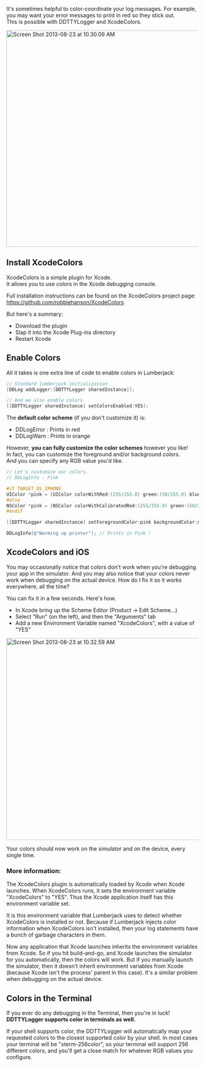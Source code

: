 It's sometimes helpful to color-coordinate your log messages. For example, you may want your error messages to print in red so they stick out.  
This is possible with DDTTYLogger and XcodeColors.

<a href="http://www.flickr.com/photos/100714763@N06/9576120087/" title="Screen Shot 2013-08-23 at 10.30.09 AM by robbiehanson, on Flickr"><img src="http://farm4.staticflickr.com/3755/9576120087_bf2a3cae91_c.jpg" width="800" height="568" alt="Screen Shot 2013-08-23 at 10.30.09 AM"></a>

## Install XcodeColors

XcodeColors is a simple plugin for Xcode.  
It allows you to use colors in the Xcode debugging console.

Full installation instructions can be found on the XcodeColors project page:  
https://github.com/robbiehanson/XcodeColors

But here's a summary:
- Download the plugin
- Slap it into the Xcode Plug-ins directory
- Restart Xcode

## Enable Colors

All it takes is one extra line of code to enable colors in Lumberjack:

```objective-c
// Standard lumberjack initialization
[DDLog addLogger:[DDTTYLogger sharedInstance]];

// And we also enable colors
[[DDTTYLogger sharedInstance] setColorsEnabled:YES];
```

The **default color scheme** (if you don't customize it) is:

- DDLogError : Prints in red
- DDLogWarn  : Prints in orange

However, **you can fully customize the color schemes** however you like!  
In fact, you can customize the foreground and/or background colors.  
And you can specify any RGB value you'd like.

```objective-c
// Let's customize our colors.
// DDLogInfo : Pink

#if TARGET_OS_IPHONE
UIColor *pink = [UIColor colorWithRed:(255/255.0) green:(58/255.0) blue:(159/255.0) alpha:1.0];
#else
NSColor *pink = [NSColor colorWithCalibratedRed:(255/255.0) green:(58/255.0) blue:(159/255.0) alpha:1.0];
#endif

[[DDTTYLogger sharedInstance] setForegroundColor:pink backgroundColor:nil forFlag:LOG_FLAG_INFO];

DDLogInfo(@"Warming up printer"); // Prints in Pink !
```

## XcodeColors and iOS

You may occasionally notice that colors don't work when you're debugging your app in the simulator. And you may also notice that your colors never work when debugging on the actual device. How do I fix it so it works everywhere, all the time?

You can fix it in a few seconds. Here's how.

- In Xcode bring up the Scheme Editor (Product -> Edit Scheme...)
- Select "Run" (on the left), and then the "Arguments" tab
- Add a new Environment Variable named "XcodeColors", with a value of "YES"

<a href="http://www.flickr.com/photos/100714763@N06/9578924278/" title="Screen Shot 2013-08-23 at 10.32.59 AM by robbiehanson, on Flickr"><img src="http://farm6.staticflickr.com/5330/9578924278_1aa7431003_c.jpg" width="800" height="530" alt="Screen Shot 2013-08-23 at 10.32.59 AM"></a>

Your colors should now work on the simulator and on the device, every single time.

### More information:

The XcodeColors plugin is automatically loaded by Xcode when Xcode launches. When XcodeColors runs, it sets the environment variable "XcodeColors" to "YES". Thus the Xcode application itself has this environment variable set.  

It is this environment variable that Lumberjack uses to detect whether XcodeColors is installed or not. Because if Lumberjack injects color information when XcodeColors isn't installed, then your log statements have a bunch of garbage characters in them.  

Now any application that Xcode launches inherits the environment variables from Xcode. So if you hit build-and-go, and Xcode launches the simulator for you automatically, then the colors will work. But if you manually launch the simulator, then it doesn't inherit environment variables from Xcode (because Xcode isn't the process' parent in this case). It's a similar problem when debugging on the actual device.

## Colors in the Terminal

If you ever do any debugging in the Terminal, then you're in luck! **DDTTYLogger supports color in terminals as well.**

If your shell supports color, the DDTTYLogger will automatically map your requested colors to the closest supported color by your shell. In most cases your terminal will be "xterm-256color", so your terminal will support 256 different colors, and you'll get a close match for whatever RGB values you configure.
